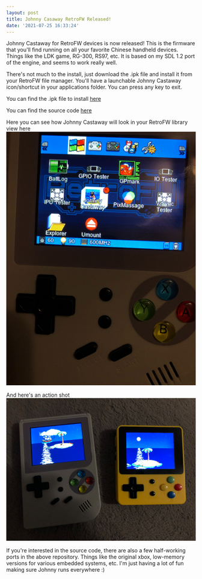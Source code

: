 ```yaml
---
layout: post
title: Johnny Casaway RetroFW Released! 
date: '2021-07-25 16:33:24'
---
```

Johnny Castaway for RetroFW devices is now released!  This is the firmware that you'll find running on all your favorite Chinese handheld devices.  Things  like the LDK game, RG-300, RS97, etc.  It is based on my SDL 1.2 port of the engine, and seems to work really well. 

There's not much to the install, just download the .ipk file and install it from your RetroFW file manager.  You'll have a launchable Johnny Castaway icon/shortcut in your applications folder. You can press any key to exit. 


You can find the .ipk file to install [here](https://github.com/huntergdavis/jc_reborn/blob/sdl_12_retrofw/bin/johnny.ipk)


You can find the source code [here](https://github.com/huntergdavis/jc_reborn/tree/sdl_12_retrofw)


Here you can see how Johnny Castaway will look in your RetroFW library view here
<img src="https://github.com/huntergdavis/huntergdavis.github.io/raw/master/content/images/2021/johnny_menu.jpg" width="1126">

And here's an action shot
<img src="https://github.com/huntergdavis/huntergdavis.github.io/raw/master/content/images/2021/johnny_running_rg300_ldk.jpg" width="1126">


If you're interested in the source code, there are also a few half-working ports in the above repository.  Things like the original xbox, low-memory versions for various embedded systems, etc.  I'm just having a lot of fun making sure Johnny runs everywhere :) 

 
